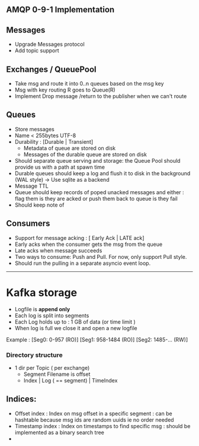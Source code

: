 
## AMQP 0-9-1  Implementation

## Messages
- Upgrade Messages protocol
- Add topic support

## Exchanges / QueuePool
- Take msg and route it into 0..n queues based on the msg key
- Msg with key routing R goes to Queue(R)
- Implement Drop message /return to the publisher when we can't route

## Queues
- Store messages
- Name < 255bytes UTF-8
- Durability :  [Durable | Transient]
    - Metadata of  queue are stored on disk
    - Messages of the durable queue are stored on  disk
- Should separate queue serving and storage: the Queue Pool should provide us with a path at spawn time
- Durable queues should keep a log and flush it to disk in the background (WAL style) -> Use sqlite as a backend
- Message TTL
- Queue should keep records of poped unacked messages and either : flag them is they are acked or push them back to queue is they fail
- Should keep note of

## Consumers
- Support for message acking : [ Early Ack  | LATE ack]
- Early acks when the consumer gets the msg from the queue
- Late acks when message succeeds
- Two ways to consume: Push and Pull. For now, only support Pull style.
- Should run the pulling in a separate asyncio event loop.

---------------------------------------------------------------
# Kafka storage

- Logfile is **append only**
- Each log is split into segments
- Each Log holds up to : 1 GB of data (or time limit )
- When log is full we close it and open a new logfile

Example :
[Seg0:  0-957 (RO)] [Seg1: 958-1484 (RO)] [Seg2: 1485-... (RW)]


### Directory structure
- 1 dir per Topic ( per exchange)
  - Segment Filename is offset
  - Index | Log ( ==  segment) | TimeIndex

## Indices:
- Offset index : Index on msg offset in a specific segment : can be hashtable because msg ids are random uuids ie no order needed
- Timestamp index :  Index on timestamps to find specific msg : should be implemented as a binary search tree
-
